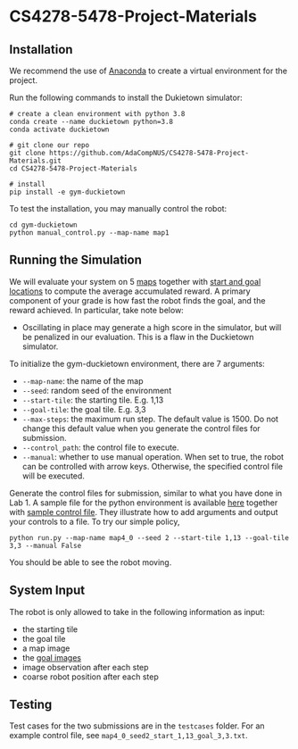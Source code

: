 # CS4278-5478-Project-Materials

## Installation

We recommend the use of [Anaconda](https://docs.anaconda.com/anaconda/install/index.html) to create a virtual environment for the project.  

Run the following commands to install the Dukietown simulator:
```
# create a clean environment with python 3.8
conda create --name duckietown python=3.8 
conda activate duckietown

# git clone our repo
git clone https://github.com/AdaCompNUS/CS4278-5478-Project-Materials.git
cd CS4278-5478-Project-Materials

# install
pip install -e gym-duckietown
```

To test the installation, you may manually control the robot:
```angular2html
cd gym-duckietown
python manual_control.py --map-name map1
```

## Running the Simulation

We will evaluate your system on 5 [maps](./gym-duckietown/gym_duckietown/map_2021/) together with [start and goal locations](testcases/) to compute the average accumulated
reward. A primary component of your grade is how fast the robot finds the goal, and the reward achieved. In particular,
take note below:

- Oscillating in place may generate a high score in the simulator, but will be penalized in our evaluation. This is a
  flaw in the Duckietown simulator.

To initialize the gym-duckietown environment, there are 7 arguments:

- `--map-name`: the name of the map
- `--seed`: random seed of the environment
- `--start-tile`: the starting tile. E.g. 1,13
- `--goal-tile`: the goal tile. E.g. 3,3
- `--max-steps`: the maximum run step. The default value is 1500. Do not change this default value when you generate the
  control files for submission.
- `--control_path`: the control file to execute. 
- `--manual`: whether to use manual operation. When set to true, the robot can be controlled with arrow keys. Otherwise, the specified control file will be executed.

Generate the control files for submission, similar to what you have done in Lab 1. A sample file for the python
environment is available [here](./run.py) together
with [sample control file](./map4_0_seed2_start_1,13_goal_3,3_original.txt). They illustrate how to add arguments and output your
controls to a file. To try our simple policy,

```
python run.py --map-name map4_0 --seed 2 --start-tile 1,13 --goal-tile 3,3 --manual False
```

You should be able to see the robot moving. 

## System Input

The robot is only allowed to take in the following information as input:

- the starting tile
- the goal tile
- a map image
- the [goal images](./goal_images)
- image observation after each step
- coarse robot position after each step

## Testing

Test cases for the two submissions are in the `testcases` folder. For an example control file, see `map4_0_seed2_start_1,13_goal_3,3.txt`.
